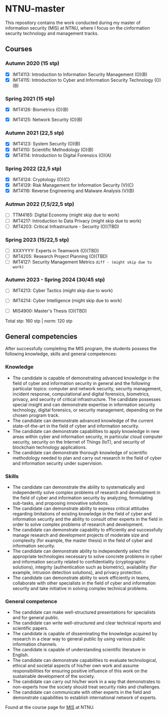 # NTNU-master
This repository contains the work conducted during my master of information security (MIS) at NTNU, where I focus on the cinformation security technology and management tracks.
## Courses
### Autumn 2020 (15 stp)
- [X] IMT4113: Introduction to Information Security Management (O)(B)
- [X] IMT4115: Introduction to Cyber and Information Security Technology (O)(B)

### Spring 2021 (15 stp)
- [X] IMT4126: Biometrics (O)(B)
- [X] IMT4125: Network Security (O)(B)


### Autumn 2021 (22,5 stp)
- [X] IMT4123: System Security (O)(B)
- [X] IMT4110: Scientific Methodology (O)(B)
- [X] IMT4114: Introduction to Digital Forensics (O)(A)

### Spring 2022 (22,5 stp)
- [X] IMT4124: Cryptology (O)(C)
- [X] IMT4129: Risk Management for Information Security (V)(C)
- [X] IMT4116: Reverse Engineering and Malware Analysis (V)(B)

### Autmun 2022 (7,5/22,5 stp)
- [ ] TTM4165: Digital Economy (might skip due to work)
- [ ] IMT4217: Introduction to Data Privacy (might skip due to work)
- [ ] IMT4203: Critical Infrastructure - Security (O)(TBD)

### Spring 2023 (15/22,5 stp)
- [ ] XXXYYYY: Experts in Teamwork (O)(TBD)
- [ ] IMT4205: Research Project Planning (O)(TBD)
- [ ] IMT4127: Security Management Metrics ```diff - (might skip due to work)```

### Autumn 2023 - Spring 2024 (30/45 stp)
- [ ] IMT4213: Cyber Tactics (might skip due to work)
- [ ] IMT4214: Cyber Intelligence (might skip due to work)
- [ ] MIS4900: Master's Thesis (O)(TBD)


Total stp: 160 stp | norm: 120 stp

## General competencies
After successfully completing the MIS program, the students possess the following knowledge, skills and general competences:

### Knowledge

- The candidate is capable of demonstrating advanced knowledge in the field of cyber and information security in general and the following particular topics: computer and network security, security management, incident response, computational and digital forensics, biometrics, privacy, and security of critical infrastructure. The candidate possesses special insight and can demonstrate expertise in information security technology, digital forensics, or security management, depending on the chosen program track.
- The candidate can demonstrate advanced knowledge of the current state-of-the-art in the field of cyber and information security.
- The candidate can demonstrate capabilities to apply knowledge in new areas within cyber and information security, in particular cloud computer security, security on the Internet of Things (IoT), and security of blockchain technology applications.
- The candidate can demonstrate thorough knowledge of scientific methodology needed to plan and carry out research in the field of cyber and information security under supervision.
 
### Skills

- The candidate can demonstrate the ability to systematically and independently solve complex problems of research and development in the field of cyber and information security by analyzing, formulating sub-tasks, and proposing innovative solutions.
- The candidate can demonstrate ability to express critical attitudes regarding limitations of existing knowledge in the field of cyber and information security and the ability to consult other experts in the field in order to solve complex problems of research and development.
- The candidate can demonstrate capability to efficiently and successfully manage research and development projects of moderate size and complexity (for example, the master thesis) in the field of cyber and information security.
- The candidate can demonstrate ability to independently select the appropriate technologies necessary to solve concrete problems in cyber and information security related to confidentiality (cryptographic solutions), integrity (authentication such as biometric), availability (for example, intrusion detection solutions), and privacy protection.
- The candidate can demonstrate ability to work efficiently in teams, collaborate with other specialists in the field of cyber and information security and take initiative in solving complex technical problems.
 
### General competence

- The candidate can make well-structured presentations for specialists and for general public.
- The candidate can write well-structured and clear technical reports and scientific papers.
- The candidate is capable of disseminating the knowledge acquired by research in a clear way to general public by using various public information channels.
- The candidate is capable of understanding scientific literature in English.
- The candidate can demonstrate capabilities to evaluate technological, ethical and societal aspects of his/her own work and assume responsibilities for ensuring positive influence of this work on the sustainable development of the society.
- The candidate can carry out his/her work in a way that demonstrates to non-experts how the society should treat security risks and challenges.
- The candidate can communicate with other experts in the field and demonstrate capabilities to establish international network of experts.

Found at the course page for [MIS](https://www.ntnu.edu/studies/mis/learning-outcome) at NTNU.
